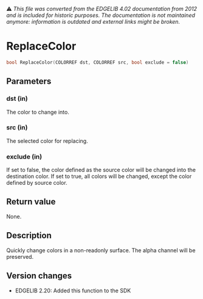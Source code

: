 :warning: _This file was converted from the EDGELIB 4.02 documentation from 2012 and is included for historic purposes. The documentation is not maintained anymore: information is outdated and external links might be broken._

# ReplaceColor


```c++
bool ReplaceColor(COLORREF dst, COLORREF src, bool exclude = false)
```

## Parameters
### dst (in)
The color to change into.

### src (in)
The selected color for replacing.

### exclude (in)
If set to false, the color defined as the source color will be changed into the destination color. If set to true, all colors will be changed, except the color defined by source color.

## Return value
None.

## Description
Quickly change colors in a non-readonly surface. The alpha channel will be preserved.

## Version changes
- EDGELIB 2.20: Added this function to the SDK

